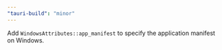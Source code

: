 ```yaml
---
"tauri-build": "minor"
---
```


Add `WindowsAttributes::app_manifest` to specify the application manifest on Windows.



